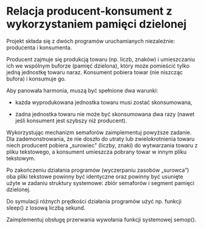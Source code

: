 # Relacja producent-konsument z wykorzystaniem pamięci dzielonej

Projekt składa się z dwóch programów uruchamianych niezależnie: producenta i konsumenta.

Producent zajmuje się produkcją towaru (np. liczb, znaków) i umieszczaniu ich we wspólnym buforze
(pamięć dzielona), który może pomieścić tylko jedną jednostkę towaru naraz. Konsument pobiera
towar (nie niszcząc bufora) i konsumuje go.

Aby panowała harmonia, muszą być spełnione dwa warunki:

 - każda wyprodukowana jednostka towaru musi zostać skonsumowana,
 
 - żadna jednostka towaru nie może być skonsumowana dwa razy (nawet jeśli konsument jest szybszy
niż producent).

Wykorzystując mechanizm semaforów zaimplementuj powyższe zadanie.
Dla zademonstrowania, że nie doszło do utraty lub zwielokrotnienia towaru niech producent pobiera „surowiec” (liczby, znaki) do
wytwarzania towaru z pliku tekstowego, a konsument umieszcza pobrany towar w innym pliku
tekstowym. 

Po zakończeniu działania programów (wyczerpaniu zasobów „surowca”) oba pliki
tekstowe powinny być identyczne oraz powinny być usunięte użyte w zadaniu struktury systemowe:
zbiór semaforów i segment pamięci dzielonej. 

Do symulacji różnych prędkości działania programów
użyć np. funkcji sleep() z losową liczbą sekund. 

Zaimplementuj obsługę przerwania wywołania funkcji
systemowej semop().
